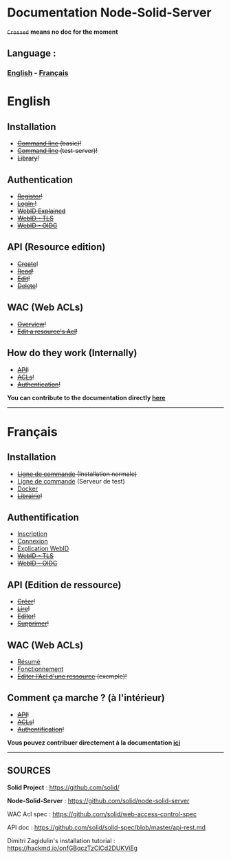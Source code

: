 Documentation Node-Solid-Server
===

~~`Crossed`~~ **means no doc for the moment**

## Language :
### [English](#english) - [Français](#français)

# English

Installation
---

- ~~[Command line](https://) (basic)!~~
- ~~[Command line](https://) (test-server)!~~
- ~~[Library]()!~~

Authentication
---

- ~~[Register](https://)!~~
- ~~[Login ](https://)!~~
- ~~[WebID Explained]()~~
- ~~[WebID - TLS]()~~
- ~~[WebID - OIDC]()~~

API (Resource edition)
---

- ~~[Create]()!~~
- ~~[Read]()!~~
- ~~[Edit]()!~~
- ~~[Delete]()!~~

WAC (Web ACLs)
---

- ~~[Overview]()!~~
- ~~[Edit a resource's Acl]()!~~

How do they work (Internally)
---

- ~~[API]()!~~
- ~~[ACLs]()!~~
- ~~[Authentication]()!~~


**You can contribute to the documentation directly [here](https://hackmd.io/jUyCPhlSQfmgh6vfn1ZFaA?both)**

---

# Français

Installation
---

- ~~[Ligne de commande](https://github.com/assemblee-virtuelle/Doc-Solid/blob/master/fr/Installation/Ligne%20de%20commande.md#installation-basique) (Installation normale)~~
- [Ligne de commande](https://github.com/assemblee-virtuelle/Doc-Solid/blob/master/fr/Installation/Ligne%20de%20commande.md#installation-serveur-de-test) (Serveur de test)
- [Docker](https://github.com/assemblee-virtuelle/Doc-Solid/blob/master/fr/Installation/docker.md)
- ~~[Librairie]()!~~

Authentification
---

- [Inscription](https://github.com/assemblee-virtuelle/Doc-Solid/blob/master/fr/Authentification.md#authentification)
- [Connexion](https://github.com/assemblee-virtuelle/Doc-Solid/blob/master/fr/Authentification.md#connexion)
- [Explication WebID](https://github.com/assemblee-virtuelle/Doc-Solid/blob/master/fr/WebID.md)
- ~~[WebID - TLS]()~~
- ~~[WebID - OIDC]()~~

API (Edition de ressource)
---

- ~~[Créer]()!~~
- ~~[Lire]()!~~
- ~~[Editer]()!~~
- ~~[Supprimer]()!~~

WAC (Web ACLs)
---

- [Résumé](https://github.com/assemblee-virtuelle/Doc-Solid/blob/master/fr/WacAcl.md#résumé)
- [Fonctionnement](https://github.com/assemblee-virtuelle/Doc-Solid/blob/master/fr/WacAcl.md#fonctionnement)
- ~~[Editer l'Acl d'une ressource]() (exemple)!~~

Comment ça marche ? (à l'intérieur)
---

- ~~[API]()!~~
- ~~[ACLs]()!~~
- ~~[Authentification]()!~~


**Vous pouvez contribuer directement à la documentation [ici](https://hackmd.io/jUyCPhlSQfmgh6vfn1ZFaA?both)**

---

## SOURCES

**Solid Project** : https://github.com/solid/

**Node-Solid-Server** : https://github.com/solid/node-solid-server

WAC Acl spec : https://github.com/solid/web-access-control-spec

API doc : https://github.com/solid/solid-spec/blob/master/api-rest.md

Dimitri Zagidulin's installation tutorial : https://hackmd.io/onfGBqczTzClCd2DUKViEg


